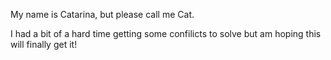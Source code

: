 My name is Catarina, but please call me Cat.

I had a bit of a hard time getting some confilicts to solve but am hoping this will finally get it!